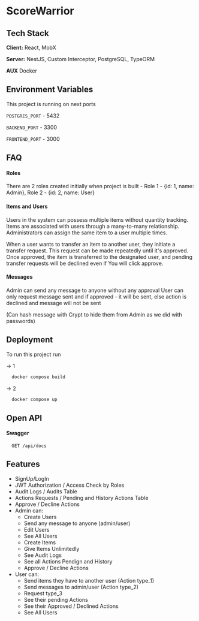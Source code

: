 
# ScoreWarrior




## Tech Stack

**Client:** React, MobX

**Server:** NestJS, Custom Interceptor, PostgreSQL, TypeORM

**AUX** Docker




## Environment Variables

This project is running on next ports

`POSTGRES_PORT` - 5432 

`BACKEND_PORT` - 3300

`FRONTEND_PORT` - 3000



## FAQ

#### Roles

There are 2 roles created initially when project is built - Role 1 - {id: 1, name: Admin}, Role 2 - {id: 2, name: User}

#### Items and Users

Users in the system can possess multiple items without quantity tracking. Items are associated with users through a many-to-many relationship. Administrators can assign the same item to a user multiple times.

When a user wants to transfer an item to another user, they initiate a transfer request. This request can be made repeatedly until it's approved. Once approved, the item is transferred to the designated user, and pending transfer requests will be declined even if You will click approve.

#### Messages 

Admin can send any message to anyone without any approval
User can only request message sent and if approved - it will be sent, else action is declined and message will not be sent

(Can hash message with Crypt to hide them from Admin as we did with passwords)


## Deployment

To run this project run

-> 1
```bash
  docker compose build
```
-> 2
```bash
  docker compose up
```




## Open API

#### Swagger

```http
  GET /api/docs
```


## Features

- SignUp/LogIn
- JWT Authorization / Access Check by Roles
- Audit Logs / Audits Table
- Actions Requests / Pending and History Actions Table
- Approve / Decline Actions
- Admin can: 
    - Create Users
    - Send any message to anyone (admin/user)
    - Edit Users
    - See All Users
    - Create Items
    - Give Items Unlimitedly
    - See Audit Logs
    - See all Actions Pendign and History
    - Approve / Decline Actions
- User can: 
    - Send items they have to another user (Action type_1)
    - Send messages to admin/user (Action type_2)
    - Request type_3
    - See their pending Actions
    - See their Approved / Declined Actions
    - See All Users


